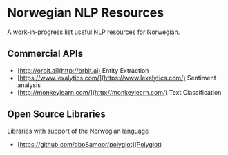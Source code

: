 # Norwegian NLP Resources
A work-in-progress list useful NLP resources for Norwegian.

## Commercial APIs
* [http://orbit.ai](http://orbit.ai)
  Entity Extraction
* [https://www.lexalytics.com/](https://www.lexalytics.com/)
  Sentiment analysis
* [http://monkeylearn.com/](http://monkeylearn.com/)
  Text Classification


## Open Source Libraries
Libraries with support of the Norwegian language
* [https://github.com/aboSamoor/polyglot](Polyglot)
